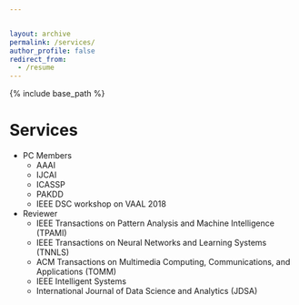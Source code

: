 ```yaml
---


layout: archive
permalink: /services/
author_profile: false
redirect_from:
  - /resume
---
```


{% include base_path %}

Services
======
* PC Members
  * AAAI 
  * IJCAI
  * ICASSP
  * PAKDD 
  * IEEE DSC workshop on VAAL 2018
* Reviewer
  * IEEE Transactions on Pattern Analysis and Machine Intelligence (TPAMI)
  * IEEE Transactions on Neural Networks and Learning Systems (TNNLS)
  * ACM Transactions on Multimedia Computing, Communications, and Applications (TOMM)
  * IEEE Intelligent Systems
  * International Journal of Data Science and Analytics (JDSA)




